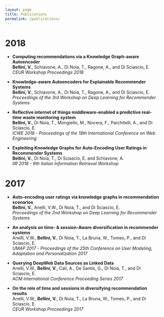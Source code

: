 ```yaml
---
layout: page
title: Publications
permalink: /publications/
---
```


# 2018

- **Computing recommendations via a Knowledge Graph-aware Autoencoder**
  <br>**Bellini, V.**, Schiavone, A., Di Noia, T., Ragone, A., and Di Sciascio, E.
  <br>_CEUR Workshop Proceedings 2018_

- **Knowledge-aware Autoencoders for Explainable Recommender Systems**
  <br>**Bellini, V.**, Schiavone, A., Di Noia, T., Ragone, A., and Di Sciascio, E.
  <br>_Proceedings of the 3rd Workshop on Deep Learning for Recommender Systems_
  
- **Reflective internet of things middleware-enabled a predictive real-time waste monitoring system**
  <br>**Bellini, V.**, Di Noia, T., Mongiello, M., Nocera, F., Parchitelli, A., and Di Sciascio, E.
  <br>_ICWE 2018 - Proceedings of the 18th International Conference on Web Engineering_

- **Exploiting Knowledge Graphs for Auto-Encoding User Ratings in Recommender Systems**
  <br>**Bellini, V.**, Di Noia, T., Di Sciascio, E. and Schiavone, A.
  <br>_IIR 2018 - 9th Italian Information Retrieval Workshop_
  
# 2017

- **Auto-encoding user ratings via knowledge graphs in recommendation scenarios**
  <br>**Bellini, V.**, Anelli, V.W., Di Noia, T., and Di Sciascio, E.
  <br>_Proceedings of the 2nd Workshop on Deep Learning for Recommender Systems_

- **An analysis on time- & session-Aware diversification in recommender systems**
 <br>Anelli, V.W., **Bellini, V.**, Di Noia, T., La Bruna, W., Tomeo, P., and Di Sciascio, E.
 <br>_UMAP 2017 - Proceedings of the 25th Conference on User Modeling, Adaptation and Personalization 2017_
 
- **Querying DeepWeb Data Sources as Linked Data**
  <br>Anelli, V.W., **Bellini, V.**, Calí, A., De Santis, G., Di Noia, T., and Di Sciascio, E.
  <br>_ACM International Conference Proceeding Series 2017_

- **On the role of time and sessions in diversifying recommendation results**
  <br>Anelli, V.W., **Bellini, V.**, Di Noia, T., La Bruna, W., Tomeo, P., and Di Sciascio, E.
  <br>_CEUR Workshop Proceedings 2017_
